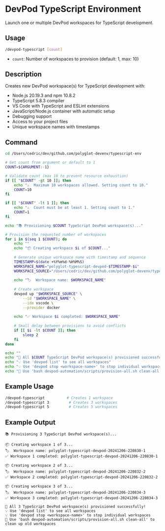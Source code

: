 # DevPod TypeScript Environment

Launch one or multiple DevPod workspaces for TypeScript development.

## Usage

```bash
/devpod-typescript [count]
```

- `count`: Number of workspaces to provision (default: 1, max: 10)

## Description

Creates new DevPod workspace(s) for TypeScript development with:
- Node.js 20.19.3 and npm 10.8.2
- TypeScript 5.8.3 compiler
- VS Code with TypeScript and ESLint extensions
- JavaScript/Node.js container with automatic setup
- Debugging support
- Access to your project files
- Unique workspace names with timestamps

## Command

```bash
cd /Users/cedric/dev/github.com/polyglot-devenv/typescript-env

# Get count from argument or default to 1
COUNT=${ARGUMENT:-1}

# Validate count (max 10 to prevent resource exhaustion)
if [[ "$COUNT" -gt 10 ]]; then
    echo "⚠️  Maximum 10 workspaces allowed. Setting count to 10."
    COUNT=10
fi

if [[ "$COUNT" -lt 1 ]]; then
    echo "⚠️  Count must be at least 1. Setting count to 1."
    COUNT=1
fi

echo "📚 Provisioning $COUNT TypeScript DevPod workspace(s)..."

# Provision the requested number of workspaces
for i in $(seq 1 $COUNT); do
    echo ""
    echo "📦 Creating workspace $i of $COUNT..."
    
    # Generate unique workspace name with timestamp and sequence
    TIMESTAMP=$(date +%Y%m%d-%H%M%S)
    WORKSPACE_NAME="polyglot-typescript-devpod-$TIMESTAMP-$i"
    WORKSPACE_SOURCE="/Users/cedric/dev/github.com/polyglot-devenv/typescript-env"
    
    echo "🏷️  Workspace name: $WORKSPACE_NAME"
    
    # Create workspace
    devpod up "$WORKSPACE_SOURCE" \
        --id "$WORKSPACE_NAME" \
        --ide vscode \
        --provider docker
    
    echo "✅ Workspace $i completed: $WORKSPACE_NAME"
    
    # Small delay between provisions to avoid conflicts
    if [[ $i -lt $COUNT ]]; then
        sleep 2
    fi
done

echo ""
echo "🎉 All $COUNT TypeScript DevPod workspace(s) provisioned successfully!"
echo "💡 Use 'devpod list' to see all workspaces"
echo "💡 Use 'devpod stop <workspace-name>' to stop individual workspaces"
echo "🧹 Use 'bash devpod-automation/scripts/provision-all.sh clean-all' to clean up old workspaces"
```

## Example Usage

```bash
/devpod-typescript          # Creates 1 workspace
/devpod-typescript 3         # Creates 3 workspaces  
/devpod-typescript 5         # Creates 5 workspaces
```

## Example Output

```
📚 Provisioning 3 TypeScript DevPod workspace(s)...

📦 Creating workspace 1 of 3...
🏷️  Workspace name: polyglot-typescript-devpod-20241206-220830-1
✅ Workspace 1 completed: polyglot-typescript-devpod-20241206-220830-1

📦 Creating workspace 2 of 3...
🏷️  Workspace name: polyglot-typescript-devpod-20241206-220832-2
✅ Workspace 2 completed: polyglot-typescript-devpod-20241206-220832-2

📦 Creating workspace 3 of 3...
🏷️  Workspace name: polyglot-typescript-devpod-20241206-220834-3
✅ Workspace 3 completed: polyglot-typescript-devpod-20241206-220834-3

🎉 All 3 TypeScript DevPod workspace(s) provisioned successfully!
💡 Use 'devpod list' to see all workspaces
💡 Use 'devpod stop <workspace-name>' to stop individual workspaces
🧹 Use 'bash devpod-automation/scripts/provision-all.sh clean-all' to clean up old workspaces
```